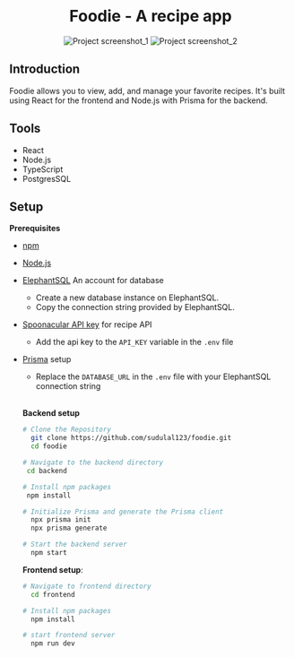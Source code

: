 <div align="center">
  <br />
    <a>
      <h1 align="center">Foodie - A recipe app</h3>
      <img src="https://github.com/sudulal123/aurento/assets/86375908/e73591a5-8349-4a31-b518-fdf6a402f57e" alt="Project screenshot_1">
      <img src="https://github.com/sudulal123/aurento/assets/86375908/906381e2-ec36-4503-9ddd-315667078a49" alt="Project screenshot_2">
    </a>

  <br />

</div>

## <a>Introduction</a>

Foodie allows you to view, add, and manage your favorite recipes. It's built using React for the frontend and Node.js with Prisma for the backend.

## <a>Tools</a>

- React
- Node.js
- TypeScript
- PostgresSQL


## Setup

**Prerequisites**

- [npm](https://www.npmjs.com/)
- [Node.js](https://nodejs.org/en)
- [ElephantSQL](https://www.elephantsql.com/) An account for database
  - Create a new database instance on ElephantSQL.
  - Copy the connection string provided by ElephantSQL.
- [Spoonacular API key](https://spoonacular.com/food-api) for recipe API
  - Add the api key to the `API_KEY` variable in the `.env` file
- [Prisma](https://www.prisma.io/) setup

  - Replace the `DATABASE_URL` in the `.env` file with your ElephantSQL connection string

  <br/>

  **Backend setup**

  ```bash
  # Clone the Repository
    git clone https://github.com/sudulal123/foodie.git
    cd foodie

  # Navigate to the backend directory
   cd backend

  # Install npm packages
   npm install

  # Initialize Prisma and generate the Prisma client
    npx prisma init
    npx prisma generate

  # Start the backend server
    npm start
  ```

  **Frontend setup**:

  ```bash
  # Navigate to frontend directory
    cd frontend

  # Install npm packages
    npm install

  # start frontend server
    npm run dev
  ```
